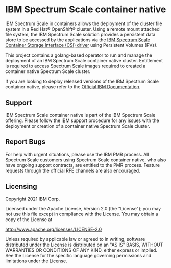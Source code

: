 # IBM Spectrum Scale container native

IBM Spectrum Scale in containers allows the deployment of the cluster file system in a Red Hat® OpenShift® cluster. Using a remote mount attached file system, the IBM Spectrum Scale solution provides a persistent data store to be accessed by the applications via the [IBM Spectrum Scale Container Storage Interface (CSI) driver](https://www.ibm.com/docs/en/spectrum-scale-csi) using Persistent Volumes (PVs).

This project contains a golang-based operator to run and manage the deployment of an IBM Spectrum Scale container native cluster. Entitlement is required to access Spectrum Scale images required to created a container native Spectrum Scale cluster.

If you are looking to deploy released versions of the IBM Spectrum Scale container native, please refer to the [Official IBM Documentation](https://www.ibm.com/docs/en/scalecontainernative).

## Support

IBM Spectrum Scale container native is part of the IBM Spectrum Scale offering. Please follow the IBM support procedure for any issues with the deployment or creation of a container native Spectrum Scale cluster.

## Report Bugs

For help with urgent situations, please use the IBM PMR process. All Spectrum Scale customers using Spectrum Scale container native, who also have ongoing support contracts, are entitled to the PMR process. Feature requests through the official RFE channels are also encouraged.

## Licensing

Copyright 2021 IBM Corp.

Licensed under the Apache License, Version 2.0 (the "License"); you may not use this file except in compliance with the License. You may obtain a copy of the License at

http://www.apache.org/licenses/LICENSE-2.0

Unless required by applicable law or agreed to in writing, software distributed under the License is distributed on an "AS IS" BASIS, WITHOUT WARRANTIES OR CONDITIONS OF ANY KIND, either express or implied. See the License for the specific language governing permissions and limitations under the License.
